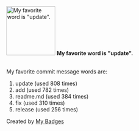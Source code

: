 <img src="https://my-badges.github.io/my-badges/favorite-word.png" alt="My favorite word is &quot;update&quot;." title="My favorite word is &quot;update&quot;." width="128">
<strong>My favorite word is &quot;update&quot;.</strong>
<br><br>

My favorite commit message words are:

1. update (used 808 times)
2. add (used 782 times)
3. readme.md (used 384 times)
4. fix (used 310 times)
5. release (used 256 times)


Created by <a href="https://github.com/my-badges/my-badges">My Badges</a>